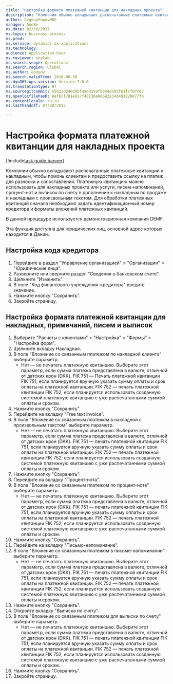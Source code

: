 ```yaml
--- 
title: "Настройка формата платежной квитанции для накладных проекта"
description: "Компании обычно вкладывают распечатанные платежные квитанции к накладным, чтобы помочь клиентам и предоставить ссылку на платеж для разноски и сопоставления."
author: EvgenyPopovMBS
manager: AnnBe
ms.date: 02/16/2017
ms.topic: business-process
ms.prod: 
ms.service: dynamics-ax-applications
ms.technology: 
audience: Application User
ms.reviewer: shylaw
ms.search.scope: Operations
ms.search.region: Global
ms.author: epopov
ms.search.validFrom: 2016-06-30
ms.dyn365.ops.version: Version 7.0.0
ms.translationtype: HT
ms.sourcegitcommit: 55b22d246d6bfa9e8159fb844da95f61fcf07c62
ms.openlocfilehash: 8afbcf781e917f48136e06692234d49302b077fb
ms.contentlocale: ru-ru
ms.lasthandoff: 07/28/2017

---
```

# <a name="set-up-payment-slip-format-for-project-invoices"></a>Настройка формата платежной квитанции для накладных проекта

[!include[task guide banner](../../includes/task-guide-banner.md)]

Компании обычно вкладывают распечатанные платежные квитанции к накладным, чтобы помочь клиентам и предоставить ссылку на платеж для разноски и сопоставления. Платежную квитанцию можно использовать для накладных проекта или услуги, писем-напоминаний, процент-нот и выписок по счету в дополнение к накладным по продаже и накладным с произвольным текстом. Для обработки платежных квитанций сначала необходимо задать идентификационный номер кредитора и форматы вложений платежных квитанций.

В данной процедуре используется демонстрационная компания DEMF. 

Эта функция доступна для юридических лиц, основной адрес которых находится в Дании.


## <a name="set-up-a-creditor-id-number"></a>Настройка кода кредитора
1. Перейдите в раздел "Управление организацией" > "Организации" > "Юридические лица".
2. Разверните или сверните раздел "Сведения о банковском счете".
3. Щелкните "Изменить".
4. В поле "Код финансового учреждения-кредитора" введите значение.
5. Нажмите кнопку "Сохранить".
6. Закройте страницу.

## <a name="set-up-a-payment-slip-format-for-invoices-notes-letters-and-statements"></a>Настройка формата платежной квитанции для накладных, примечаний, писем и выписок
1. Выберите "Расчеты с клиентами" > "Настройка" > "Формы" > "Настройка форм".
2. Щелкните вкладку Накладная.
3. В поле "Вложение со связанным платежом по накладной клиента" выберите параметр.
    * Нет — не печатать платежную квитанцию. Выберите этот параметр, если сумма платежа представлена в валюте, отличной от датских крон (DKK).   FIK 751 — Печать платежной квитанции FIK 751, если планируется вручную указать сумму оплаты и срок оплаты на платежной квитанции.   FIK 752 — печать платежной квитанции FIK 752, если планируется использовать созданную системой платежную квитанцию с уже распечатанными суммой оплаты и сроком.  
4. Нажмите кнопку "Сохранить".
5. Перейдите на вкладку "Free text invoice".
6. В поле "Вложение со связанным платежом в накладной с произвольным текстом" выберите параметр.
    * Нет — не печатать платежную квитанцию. Выберите этот параметр, если сумма платежа представлена в валюте, отличной от датских крон (DKK).   FIK 751 — печать платежной квитанции FIK 751, если планируется вручную указать сумму оплаты и срок оплаты на платежной квитанции.   FIK 752 — печать платежной квитанции FIK 752, если планируется использовать созданную системой платежную квитанцию с уже распечатанными суммой оплаты и сроком.  
7. Нажмите кнопку "Сохранить".
8. Перейдите на вкладку "Процент-нота".
9. В поле "Вложение со связанным платежом по процент-ноте" выберите параметр.
    * Нет — не печатать платежную квитанцию. Выберите этот параметр, если сумма платежа представлена в валюте, отличной от датских крон (DKK).   FIK 751 — печать платежной квитанции FIK 751, если планируется вручную указать сумму оплаты и срок оплаты на платежной квитанции.   FIK 752 — печать платежной квитанции FIK 752, если планируется использовать созданную системой платежную квитанцию с уже распечатанными суммой оплаты и сроком.  
10. Нажмите кнопку "Сохранить".
11. Перейдите на вкладку "Письмо-напоминание".
12. В поле "Вложение со связанным платежом в письме-напоминании" выберите параметр.
    * Нет — не печатать платежную квитанцию. Выберите этот параметр, если сумма платежа представлена в валюте, отличной от датских крон (DKK).   FIK 751 — печать платежной квитанции FIK 751, если планируется вручную указать сумму оплаты и срок оплаты на платежной квитанции.   FIK 752 — печать платежной квитанции FIK 752, если планируется использовать созданную системой платежную квитанцию с уже распечатанными суммой оплаты и сроком.  
13. Нажмите кнопку "Сохранить".
14. Откройте вкладку "Выписка по счету".
15. В поле "Вложение со связанным платежом для выписки по счету" выберите параметр.
    * Нет — не печатать платежную квитанцию. Выберите этот параметр, если сумма платежа представлена в валюте, отличной от датских крон (DKK).   FIK 751 — печать платежной квитанции FIK 751, если планируется вручную указать сумму оплаты и срок оплаты на платежной квитанции.   FIK 752 — печать платежной квитанции FIK 752, если планируется использовать созданную системой платежную квитанцию с уже распечатанными суммой оплаты и сроком.  
16. Нажмите кнопку "Сохранить".
17. Закройте страницу.


